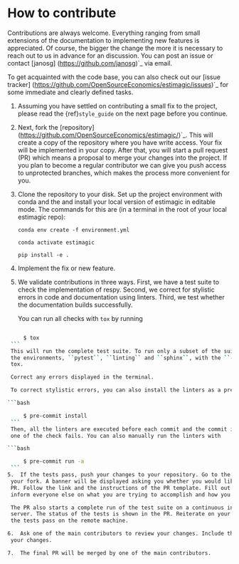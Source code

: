 # How to contribute

Contributions are always welcome. Everything ranging from small extensions of the
documentation to implementing new features is appreciated. Of course, the
bigger the change the more it is necessary to reach out to us in advance for an
discussion. You can post an issue or contact
[janosg] (https://github.com/janosg)`_ via email.

To get acquainted with the code base, you can also check out our [issue tracker]
(https://github.com/OpenSourceEconomics/estimagic/issues)`_ for some immediate and clearly
defined tasks.


1.  Assuming you have settled on contributing a small fix to the project, please
    read the {ref}`style_guide` on the next page before you continue.

2.  Next, fork the [repository] (https://github.com/OpenSourceEconomics/estimagic/)`_.
    This will create a
    copy of the repository where you have write access. Your fix will be implemented in
    your copy. After that, you will start a pull request (PR) which means a proposal to
    merge your changes into the project. If you plan to become a regular contributor
    we can give you push access to unprotected branches, which makes the process more
    convenient for you.

3.  Clone the repository to your disk. Set up the project environment with conda
    and the and install your local version of estimagic in editable mode.
    The commands for this are (in a terminal in the root of your local estimagic
    repo):

    ``conda env create -f environment.yml``

    ``conda activate estimagic``

    ``pip install -e .``

4.  Implement the fix or new feature.

5.  We validate contributions in three ways. First, we have a test suite to check the
    implementation of respy. Second, we correct for stylistic errors in code and
    documentation using linters. Third, we test whether the documentation builds
    successfully.

    You can run all checks with ``tox`` by running

   ```bash

        $ tox
    ```
    This will run the complete test suite. To run only a subset of the suite you can use
    the environments, ``pytest``, ``linting`` and ``sphinx``, with the ``-e`` flag of
    tox.

    Correct any errors displayed in the terminal.

    To correct stylistic errors, you can also install the linters as a pre-commit with

   ```bash

        $ pre-commit install
    ```
    Then, all the linters are executed before each commit and the commit is aborted if
    one of the check fails. You can also manually run the linters with

   ```bash

        $ pre-commit run -a
    ```
5.  If the tests pass, push your changes to your repository. Go to the Github page of
    your fork. A banner will be displayed asking you whether you would like to create a
    PR. Follow the link and the instructions of the PR template. Fill out the PR form to
    inform everyone else on what you are trying to accomplish and how you did it.

    The PR also starts a complete run of the test suite on a continuous integration
    server. The status of the tests is shown in the PR. Reiterate on your changes until
    the tests pass on the remote machine.

6.  Ask one of the main contributors to review your changes. Include their remarks in
    your changes.

7.  The final PR will be merged by one of the main contributors.
